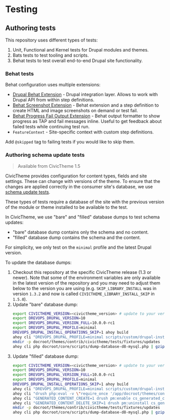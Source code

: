 # Testing

## Authoring tests

This repository uses different types of tests:
1. Unit, Functional and Kernel tests for Drupal modules and themes.
2. Bats tests to test tooling and scripts.
3. Behat tests to test overall end-to-end Drupal site functionality.

### Behat tests
Behat configuration uses multiple extensions:
- [Drupal Behat Extension](https://github.com/jhedstrom/drupalextension) - Drupal integration layer. Allows to work with Drupal API from within step definitions.
- [Behat Screenshot Extension](https://github.com/integratedexperts/behat-screenshot) - Behat extension and a step definition to create HTML and image screenshots on demand or test fail.
- [Behat Progress Fail Output Extension](https://github.com/integratedexperts/behat-format-progress-fail) - Behat output formatter to show progress as TAP and fail messages inline. Useful to get feedback about failed tests while continuing test run.
- `FeatureContext` - Site-specific context with custom step definitions.

Add `@skipped` tag to failing tests if you would like to skip them.

### Authoring schema update tests

> Available from CivicTheme 1.5

CivicTheme provides configuration for content types, fields and site settings.
These can change with versions of the theme. To ensure that the changes are
applied correctly in the consumer site's database, we use
[schema update tests](docroot/themes/contrib/civictheme/tests/src/Functional/Update).

These types of tests require a database of the site with the previous
version of the module or theme installed to be available to the test.

In CivicTheme, we use "bare" and "filled" database dumps to test schema updates:
- "bare" database dump contains only the schema and no content.
- "filled" database dump contains the schema and the content.

For simplicity, we only test on the `minimal` profile and the latest Drupal version.

To update the database dumps:

1. Checkout this repository at the specific CivicTheme release (1.3 or newer).
   Note that some of the environment variables are only available in the latest
   version of the repository and you may need to adjust them below to the version
   you are using (e.g. `SKIP_LIBRARY_INSTALL` was in version `1.3.2` and now is
   called `CIVICTHEME_LIBRARY_INSTALL_SKIP` in `1.5.0`).
2. Update "bare" database dump:
   ```bash
   export CIVICTHEME_VERSION=<civictheme_version> # update to your version
   export DREVOPS_DRUPAL_VERSION=10
   export DREVOPS_DRUPAL_VERSION_FULL=10.0.0-rc1
   export DREVOPS_DRUPAL_PROFILE=minimal
   DREVOPS_DRUPAL_INSTALL_OPERATIONS_SKIP=1 ahoy build
   ahoy cli "DREVOPS_DRUPAL_PROFILE=minimal scripts/custom/drupal-install-site-1-enable-modules.sh"
   mkdir -p docroot/themes/contrib/civictheme/tests/fixtures/updates
   ahoy cli php docroot/core/scripts/dump-database-d8-mysql.php | gzip >  "docroot/themes/contrib/civictheme/tests/fixtures/updates/drupal_${DREVOPS_DRUPAL_VERSION_FULL}.${DREVOPS_DRUPAL_PROFILE}.civictheme_${CIVICTHEME_VERSION}.bare.php.gz"
   ```
3. Update "filled" database dump:
   ```bash
   export CIVICTHEME_VERSION=<civictheme_version> # update to your version
   export DREVOPS_DRUPAL_VERSION=10
   export DREVOPS_DRUPAL_VERSION_FULL=10.0.0-rc1
   export DREVOPS_DRUPAL_PROFILE=minimal
   DREVOPS_DRUPAL_INSTALL_OPERATIONS_SKIP=1 ahoy build
   ahoy cli "DREVOPS_DRUPAL_PROFILE=minimal scripts/custom/drupal-install-site-1-enable-modules.sh"
   ahoy cli "drush php:eval -v \"require_once '/app/docroot/themes/contrib/civictheme/theme-settings.provision.inc'; civictheme_provision_cli();\""
   ahoy cli "GENERATED_CONTENT_CREATE=1 drush pm:enable cs_generated_content -y"
   ahoy cli "GENERATED_CONTENT_DELETE_SKIP=1 drush pm:uninstall cs_generated_content generated_content -y"
   mkdir -p docroot/themes/contrib/civictheme/tests/fixtures/updates
   ahoy cli php docroot/core/scripts/dump-database-d8-mysql.php | gzip >  "docroot/themes/contrib/civictheme/tests/fixtures/updates/drupal_${DREVOPS_DRUPAL_VERSION_FULL}.${DREVOPS_DRUPAL_PROFILE}.civictheme_${CIVICTHEME_VERSION}.filled.php.gz"
   ```
